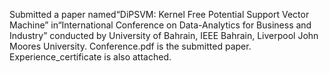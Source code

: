 Submitted a paper named“DiPSVM: Kernel Free Potential Support Vector Machine” in“International Conference on Data-Analytics  for Business and Industry” 
conducted by University of Bahrain, IEEE Bahrain, Liverpool John Moores University.
Conference.pdf is the submitted paper.
Experience_certificate is also attached.

